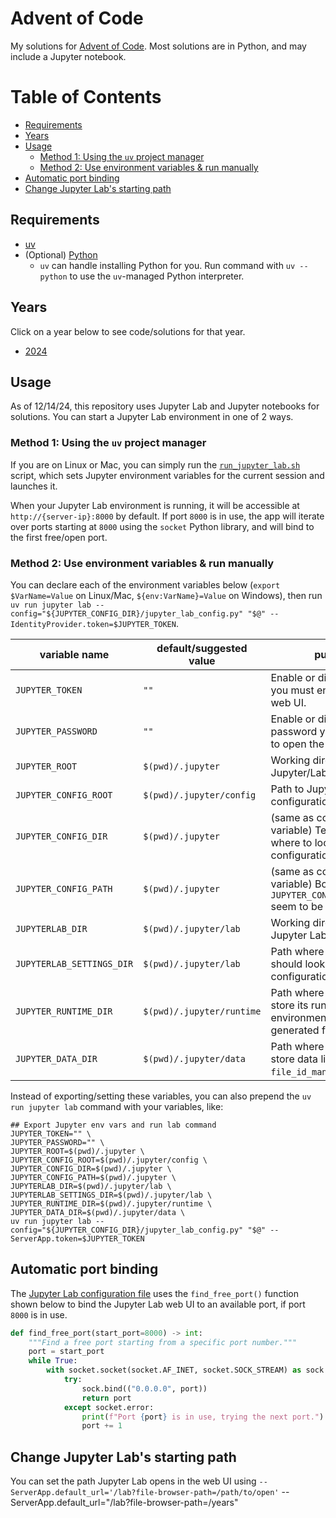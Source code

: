 # Advent of Code <!-- omit in toc -->

My solutions for [Advent of Code](https://adventofcode.com). Most solutions are in Python, and may include a Jupyter notebook.

# Table of Contents <!-- omit in toc -->
- [Requirements](#requirements)
- [Years](#years)
- [Usage](#usage)
  - [Method 1: Using the `uv` project manager](#method-1-using-the-uv-project-manager)
  - [Method 2: Use environment variables \& run manually](#method-2-use-environment-variables--run-manually)
- [Automatic port binding](#automatic-port-binding)
- [Change Jupyter Lab's starting path](#change-jupyter-labs-starting-path)

## Requirements

- [uv](https://docs.astral.sh/uv)
- (Optional) [Python](https://python.org)
  - `uv` can handle installing Python for you. Run command with `uv --python` to use the `uv`-managed Python interpreter.

## Years

Click on a year below to see code/solutions for that year.

- [2024](./years/2024/)

## Usage

As of 12/14/24, this repository uses Jupyter Lab and Jupyter notebooks for solutions. You can start a Jupyter Lab environment in one of 2 ways.

### Method 1: Using the `uv` project manager

If you are on Linux or Mac, you can simply run the [`run_jupyter_lab.sh`](./scripts/run_jupyter_lab.sh) script, which sets Jupyter environment variables for the current session and launches it.

When your Jupyter Lab environment is running, it will be accessible at `http://{server-ip}:8000` by default. If port `8000` is in use, the app will iterate over ports starting at `8000` using the `socket` Python library, and will bind to the first free/open port.

### Method 2: Use environment variables & run manually

You can declare each of the environment variables below (`export $VarName=Value` on Linux/Mac, `${env:VarName}=Value` on Windows), then run `uv run jupyter lab --config="${JUPYTER_CONFIG_DIR}/jupyter_lab_config.py" "$@" --IdentityProvider.token=$JUPYTER_TOKEN`.

| variable name | default/suggested value | purpose |
| ------------- | ----------------------- | ------- |
| `JUPYTER_TOKEN` | `""` | Enable or disable a token you must enter to open the web UI. |
| `JUPYTER_PASSWORD` | `""` | Enable or disable a password you must enter to open the web UI. |
| `JUPYTER_ROOT` | `$(pwd)/.jupyter` | Working directory for Jupyter/Lab. |
| `JUPYTER_CONFIG_ROOT` | `$(pwd)/.jupyter/config` | Path to Jupyter configurations. |
| `JUPYTER_CONFIG_DIR` | `$(pwd)/.jupyter` | (same as config root variable) Tells Jupyter where to look for configurations. |
| `JUPYTER_CONFIG_PATH` | `$(pwd)/.jupyter` | (same as config root variable) Both `JUPYTER_CONFIG_{DIR,PATH}` seem to be required... |
| `JUPYTERLAB_DIR` | `$(pwd)/.jupyter/lab` | Working directory for Jupyter Lab. |
| `JUPYTERLAB_SETTINGS_DIR` | `$(pwd)/.jupyter/lab` | Path where Jupyter Lab should look for configurations. |
| `JUPYTER_RUNTIME_DIR` | `$(pwd)/.jupyter/runtime` | Path where Jupyter will store its runtime environment (binaries, generated files, etc). |
| `JUPYTER_DATA_DIR` | `$(pwd)/.jupyter/data` | Path where Jupyter will store data like the `file_id_manager.db`. |

Instead of exporting/setting these variables, you can also prepend the `uv run jupyter lab` command with your variables, like:

```shell
## Export Jupyter env vars and run lab command
JUPYTER_TOKEN="" \
JUPYTER_PASSWORD="" \
JUPYTER_ROOT=$(pwd)/.jupyter \
JUPYTER_CONFIG_ROOT=$(pwd)/.jupyter/config \
JUPYTER_CONFIG_DIR=$(pwd)/.jupyter \
JUPYTER_CONFIG_PATH=$(pwd)/.jupyter \
JUPYTERLAB_DIR=$(pwd)/.jupyter/lab \
JUPYTERLAB_SETTINGS_DIR=$(pwd)/.jupyter/lab \
JUPYTER_RUNTIME_DIR=$(pwd)/.jupyter/runtime \
JUPYTER_DATA_DIR=$(pwd)/.jupyter/data \
uv run jupyter lab --config="${JUPYTER_CONFIG_DIR}/jupyter_lab_config.py" "$@" --ServerApp.token=$JUPYTER_TOKEN
```

## Automatic port binding

The [Jupyter Lab configuration file](./.jupyter/config/jupyter_lab_config.py) uses the `find_free_port()` function shown below to bind the Jupyter Lab web UI to an available port, if port `8000` is in use.

```python
def find_free_port(start_port=8000) -> int:
    """Find a free port starting from a specific port number."""
    port = start_port
    while True:
        with socket.socket(socket.AF_INET, socket.SOCK_STREAM) as sock:
            try:
                sock.bind(("0.0.0.0", port))
                return port
            except socket.error:
                print(f"Port {port} is in use, trying the next port.")
                port += 1

```

## Change Jupyter Lab's starting path

You can set the path Jupyter Lab opens in the web UI using `--ServerApp.default_url='/lab?file-browser-path=/path/to/open'`
--ServerApp.default_url="/lab?file-browser-path=/years"
